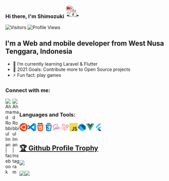 <!--
**shimozuki/shimozuki** is a ✨ _special_ ✨ repository because its `README.md` (this file) appears on your GitHub profile.

<!-- More info, tips and tricks for making GitHub Profile README can be found in my article at https://towardsdatascience.com/build-a-stunning-readme-for-your-github-profile-9b80434fe5d7 -->



<!-- # Hii  <img src="202af01200210c11a68ca2da7ef03321.gif" width="50px"> -->

### Hi there, I'm Shimozuki<img src="202af01200210c11a68ca2da7ef03321.gif" width="50px">

![Visitors](https://visitor-badge.laobi.icu/badge?page_id=shimozuki&color=blue)
![Profile Views](https://komarev.com/ghpvc/?username=shimozuki)
## I'm a Web and mobile developer from West Nusa Tenggara, Indonesia
- 🌱 I’m currently learning Laravel & Flutter
- 🥅 2021 Goals: Contribute more to Open Source projects
- ⚡ Fun fact: play games

### Connect with me:

[<img align="left" alt="Ahmad Robbiul Iman | facebook" width="22px" src="https://cdn.cdnlogo.com/logos/f/91/facebook-icon.svg"/>][facebook]
[<img align="left" alt="Ahmad Robbiul Iman | Instagram" width="22px" src="https://cdn.cdnlogo.com/logos/i/4/instagram.svg"/>][instagram]

<br />

### Languages and Tools:

<img align="left" alt="Pop!_OS" width="26px" src="https://raw.githubusercontent.com/github/explore/80688e429a7d4ef2fca1e82350fe8e3517d3494d/topics/ubuntu/ubuntu.png" />
<img align="left" alt="Visual Studio Code" width="26px" src="https://raw.githubusercontent.com/github/explore/80688e429a7d4ef2fca1e82350fe8e3517d3494d/topics/visual-studio-code/visual-studio-code.png" />
<img align="left" alt="HTML5" width="26px" src="https://raw.githubusercontent.com/github/explore/80688e429a7d4ef2fca1e82350fe8e3517d3494d/topics/html/html.png" />
<img align="left" alt="CSS3" width="26px" src="https://raw.githubusercontent.com/github/explore/80688e429a7d4ef2fca1e82350fe8e3517d3494d/topics/css/css.png" />
<img align="left" alt="Sass" width="26px" src="https://raw.githubusercontent.com/github/explore/80688e429a7d4ef2fca1e82350fe8e3517d3494d/topics/sass/sass.png" />
<img align="left" alt="Laravel" width="26px" src="https://raw.githubusercontent.com/github/explore/80688e429a7d4ef2fca1e82350fe8e3517d3494d/topics/laravel/laravel.png" />
<img align="left" alt="JavaScript" width="26px" src="https://raw.githubusercontent.com/github/explore/80688e429a7d4ef2fca1e82350fe8e3517d3494d/topics/javascript/javascript.png" />
<img align="left" alt="Dart" width="26px" src="https://raw.githubusercontent.com/github/explore/80688e429a7d4ef2fca1e82350fe8e3517d3494d/topics/dart/dart.png" />
<img align="left" alt="Vue" width="26px" src="https://raw.githubusercontent.com/github/explore/80688e429a7d4ef2fca1e82350fe8e3517d3494d/topics/vue/vue.png" />
<img align="left" alt="Flutter" width="26px" src="https://raw.githubusercontent.com/github/explore/80688e429a7d4ef2fca1e82350fe8e3517d3494d/topics/flutter/flutter.png" />

<br /> <br/>

<a href="https://github.com/ryo-ma/github-profile-trophy"><h2>🏆 Github Profile Trophy</h2></a>
<a href="https://github.com/ryo-ma/github-profile-trophy">
  <img width=800 src="https://github-profile-trophy.vercel.app/?username=shimozuki&column=8&theme=gruvbox&no-frame=true"/>
</a>

[facebook]: https://www.facebook.com/bi.raja.13/
[instagram]: https://www.instagram.com/r.obbiul.013/
<div>
  <img height="170" align="left" src="https://github-readme-stats.vercel.app/api?username=shimozuki&bg_color=30,5B5F97,5B5F97&title_color=fff&text_color=fff" />
  <img src="https://github-readme-stats.vercel.app/api/top-langs/?username=shimozuki&bg_color=30,f6f6f6,833ab4&title_color=fff&text_color=fff&layout=compact" />
</div>
   
